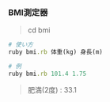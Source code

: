### BMI測定器

> cd bmi

```ruby
# 使い方
ruby bmi.rb 体重(kg) 身長(m)

# 例
ruby bmi.rb 101.4 1.75
```

> 肥満(2度) : 33.1